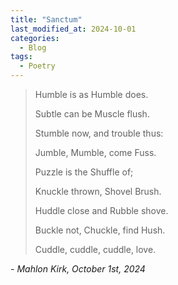 ```yaml
---
title: "Sanctum"
last_modified_at: 2024-10-01
categories:
  - Blog
tags:
  - Poetry
---
```


> Humble is as Humble does.
>
> Subtle can be Muscle flush.
>
> Stumble now, and trouble thus:
>
> Jumble, Mumble, come Fuss.
>
> Puzzle is the Shuffle of;
>
> Knuckle thrown, Shovel Brush.
>
> Huddle close and Rubble shove.
>
> Buckle not, Chuckle, find Hush.
>
> Cuddle, cuddle, cuddle, love.

_- Mahlon Kirk, October 1st, 2024_
